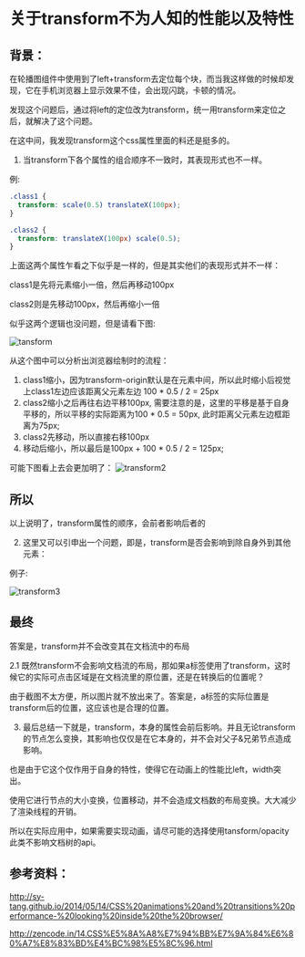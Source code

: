 # 关于transform不为人知的性能以及特性

[tag]:记录|css|transform
[create]:2020-07-03

## 背景：

在轮播图组件中使用到了left+transform去定位每个块，而当我这样做的时候却发现，它在手机浏览器上显示效果不佳，会出现闪跳，卡顿的情况。

发现这个问题后，通过将left的定位改为transform，统一用transform来定位之后，就解决了这个问题。

在这中间，我发现transform这个css属性里面的料还是挺多的。

1. 当transform下各个属性的组合顺序不一致时，其表现形式也不一样。

例:

```css
.class1 {
  transform: scale(0.5) translateX(100px);
}

.class2 {
  transform: translateX(100px) scale(0.5);
}
```

上面这两个属性乍看之下似乎是一样的，但是其实他们的表现形式并不一样：

class1是先将元素缩小一倍，然后再移动100px

class2则是先移动100px，然后再缩小一倍

似乎这两个逻辑也没问题，但是请看下图:

![tansform](https://lms-flies.oss-cn-guangzhou.aliyuncs.com/blog/imgs/20200623182410.jpg)

从这个图中可以分析出浏览器绘制时的流程：

1. class1缩小，因为transform-origin默认是在元素中间，所以此时缩小后视觉上class1左边应该距离父元素左边 100 * 0.5 / 2 = 25px
2. class2缩小之后再往右边平移100px, 需要注意的是，这里的平移是基于自身平移的，所以平移的实际距离为100 * 0.5 = 50px, 此时距离父元素左边框距离为75px;
3. class2先移动，所以直接右移100px
4. 移动后缩小，所以最后是100px + 100 * 0.5 / 2 = 125px;

可能下图看上去会更加明了：
![transform2](https://lms-flies.oss-cn-guangzhou.aliyuncs.com/blog/imgs/20200623184149.jpg)

## 所以

以上说明了，transform属性的顺序，会前者影响后者的

2. 这里又可以引申出一个问题，即是，transform是否会影响到除自身外到其他元素：

例子:

![transform3](https://lms-flies.oss-cn-guangzhou.aliyuncs.com/blog/imgs/20200628140447.jpg)

## 最终

答案是，transform并不会改变其在文档流中的布局

2.1 既然transform不会影响文档流的布局，那如果a标签使用了transform，这时候它的实际可点击区域是在文档流里的原位置，还是在转换后的位置呢？

由于截图不太方便，所以图片就不放出来了。答案是，a标签的实际位置是transform后的位置，这应该也是合理的位置。

3. 最后总结一下就是，transform，本身的属性会前后影响。并且无论transform的节点怎么变换，其影响也仅仅是在它本身的，并不会对父子&兄弟节点造成影响。

也是由于它这个仅作用于自身的特性，使得它在动画上的性能比left，width突出。

使用它进行节点的大小变换，位置移动，并不会造成文档数的布局变换。大大减少了渲染线程的开销。

所以在实际应用中，如果需要实现动画，请尽可能的选择使用tansform/opacity此类不影响文档树的api。

## 参考资料：

http://sy-tang.github.io/2014/05/14/CSS%20animations%20and%20transitions%20performance-%20looking%20inside%20the%20browser/

http://zencode.in/14.CSS%E5%8A%A8%E7%94%BB%E7%9A%84%E6%80%A7%E8%83%BD%E4%BC%98%E5%8C%96.html
